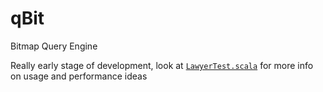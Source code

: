 qBit
====

Bitmap Query Engine

Really early stage of development,
look at [`LawyerTest.scala`](src/main/scala/br/com/jusbrasil/qbit/LawyerTest.scala) for more info on usage and performance ideas
